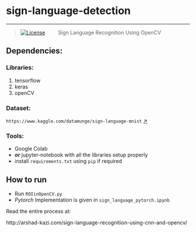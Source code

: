 # sign-language-detection
<hr> 

> [![License](https://img.shields.io/badge/License-Apache_2.0-blue.svg)](https://opensource.org/licenses/Apache-2.0)
> &nbsp; &nbsp; &nbsp; &nbsp; Sign Language Recognition Using OpenCV

## Dependencies:
  ### Libraries:
  1. tensorflow
  2. keras
  3. openCV

  
  ### Dataset:
```https://www.kaggle.com/datamunge/sign-language-mnist``` [↗️](https://www.kaggle.com/datamunge/sign-language-mnist)

  ### Tools:
  * Google Colab
  * ***or***  jupyter-notebook with all the libraries setup properly
  * install `requirements.txt` using `pip` if required

## How to run
* Run `ROIinOpenCV.py`
* *Pytorch* Implementation is given in `sign_language_pytorch.ipynb`





<p>Read the entire process at:</p>
<link>http://arshad-kazi.com/sign-language-recognition-using-cnn-and-opencv/</link>


